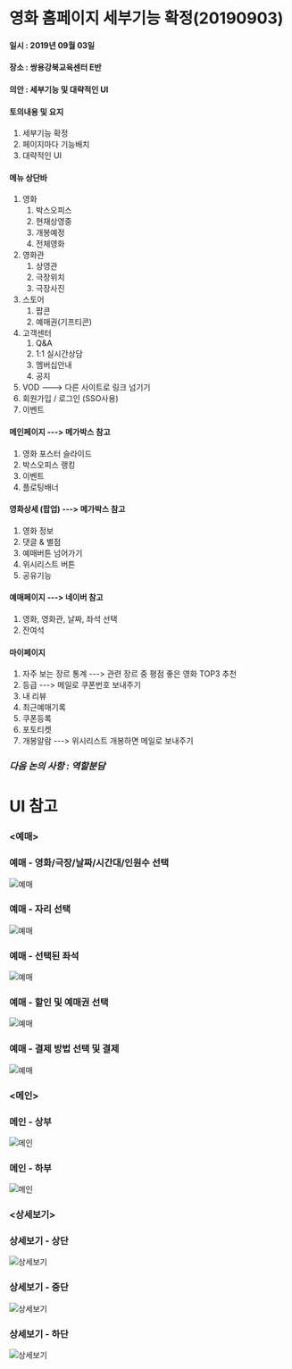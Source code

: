 # 영화 홈페이지 세부기능 확정(20190903)

#### 일시 : 2019년 09월 03일
#### 장소 : 쌍용강북교육센터 E반
#### 의안 : 세부기능 및 대략적인 UI

#### 토의내용 및 요지
1. 세부기능 확정
2. 페이지마다 기능배치
3. 대략적인 UI 

#### 메뉴 상단바  
1. 영화
   1. 박스오피스
   2. 현재상영중
   3. 개봉예정
   4. 전체영화    
2. 영화관
   1. 상영관
   2. 극장위치
   3. 극장사진 
3. 스토어
   1. 팝콘
   2. 예매권(기프티콘)   
4. 고객센터
   1. Q&A
   2. 1:1 실시간상담
   3. 멤버십안내
   4. 공지   
5. VOD ---> 다른 사이트로 링크 넘기기    
6. 회원가입 / 로그인 (SSO사용)    
7. 이벤트    

#### 메인페이지 ---> 메가박스 참고 
1. 영화 포스터 슬라이드   
2. 박스오피스 랭킹   
3. 이벤트   
4. 플로팅배너   

#### 영화상세 (팝업) ---> 메가박스 참고 
1. 영화 정보   
2. 댓글 & 별점   
3. 예매버튼 넘어가기   
4. 위시리스트 버튼   
5. 공유기능   

#### 예매페이지 ---> 네이버 참고 
1. 영화, 영화관, 날짜, 좌석 선택   
2. 잔여석   

#### 마이페이지      
1. 자주 보는 장르 통계 ---> 관련 장르 중 평점 좋은 영화 TOP3 추천
2. 등급 ---> 메일로 쿠폰번호 보내주기      
3. 내 리뷰      
4. 최근예매기록      
5. 쿠폰등록      
6. 포토티켓      
7. 개봉알람 ---> 위시리스트 개봉하면 메일로 보내주기   

### *다음 논의 사항 : 역할분담*  


# UI 참고


### <예매>
### 예매 - 영화/극장/날짜/시간대/인원수 선택				
![예매](https://github.com/HR-Kim/SUNNYSIDE3/blob/master/DOC/image/1.png)

### 예매 - 자리 선택	
![예매](https://github.com/HR-Kim/SUNNYSIDE3/blob/master/DOC/image/2.png)

### 예매 - 선택된 좌석		
![예매](https://github.com/HR-Kim/SUNNYSIDE3/blob/master/DOC/image/3.png)

### 예매 - 할인 및 예매권 선택	
![예매](https://github.com/HR-Kim/SUNNYSIDE3/blob/master/DOC/image/4.png)

### 예매 - 결제 방법 선택 및 결제  
![예매](https://github.com/HR-Kim/SUNNYSIDE3/blob/master/DOC/image/5.png)  


### <메인>
### 메인 - 상부					
![메인](https://github.com/HR-Kim/SUNNYSIDE3/blob/master/DOC/image/6.png)

### 메인 - 하부					
![메인](https://github.com/HR-Kim/SUNNYSIDE3/blob/master/DOC/image/7.png)  


### <상세보기>
### 상세보기 - 상단					
![상세보기](https://github.com/HR-Kim/SUNNYSIDE3/blob/master/DOC/image/8.png)

### 상세보기 - 중단				
![상세보기](https://github.com/HR-Kim/SUNNYSIDE3/blob/master/DOC/image/9.png)

### 상세보기 - 하단	
![상세보기](https://github.com/HR-Kim/SUNNYSIDE3/blob/master/DOC/image/10.png)  





